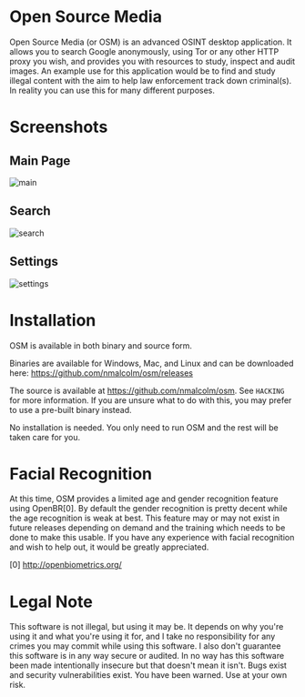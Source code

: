 Open Source Media
=======

Open Source Media (or OSM) is an advanced OSINT desktop application. It allows you to search Google anonymously, using Tor or any other HTTP proxy you wish, and provides you with resources to study, inspect and audit images. An example use for this application would be to find and study illegal content with the aim to help law enforcement track down criminal(s). In reality you can use this for many different purposes.

Screenshots
=======

Main Page
-------
![main](https://cloud.githubusercontent.com/assets/973100/3760514/208d436a-1879-11e4-9626-886b26347cdb.png)

Search
-------
![search](https://cloud.githubusercontent.com/assets/973100/3760521/4a41b13c-1879-11e4-8b30-12013ff54279.png)

Settings
-------
![settings](https://cloud.githubusercontent.com/assets/973100/3760524/53a8a2b2-1879-11e4-8363-2608e770f77e.png)

Installation
=======

OSM is available in both binary and source form.

Binaries are available for Windows, Mac, and Linux and can be downloaded here: https://github.com/nmalcolm/osm/releases

The source is available at https://github.com/nmalcolm/osm. See `HACKING` for more information. If you are unsure what to do with this, you may prefer to use a pre-built binary instead.

No installation is needed. You only need to run OSM and the rest will be taken care for you.

Facial Recognition
=======

At this time, OSM provides a limited age and gender recognition feature using OpenBR[0]. By default the gender recognition is pretty decent while the age recognition is weak at best. This feature may or may not exist in future releases depending on demand and the training which needs to be done to make this usable. If you have any experience with facial recognition and wish to help out, it would be greatly appreciated.

[0] http://openbiometrics.org/

Legal Note
=======

This software is not illegal, but using it may be. It depends on why you're using it and what you're using it for, and I take no responsibility for any crimes you may commit while using this software. I also don't guarantee this software is in any way secure or audited. In no way has this software been made intentionally insecure but that doesn't mean it isn't. Bugs exist and security vulnerabilities exist. You have been warned. Use at your own risk.
